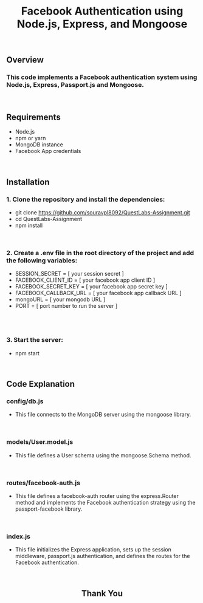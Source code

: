 <h1 align="center"> Facebook Authentication using Node.js, Express, and Mongoose </h1>

<br/>

<h2>Overview</h2>
 
### This code implements a Facebook authentication system using Node.js, Express, Passport.js and Mongoose.

<br/>

<h2>Requirements</h2>

- Node.js
- npm or yarn
- MongoDB instance
- Facebook App credentials

<br/>

## Installation

### 1. Clone the repository and install the dependencies:

- git clone https://github.com/souravpl8092/QuestLabs-Assignment.git
- cd QuestLabs-Assignment
- npm install

<br/>

<h3> 2. Create a .env file in the root directory of the project and add the following variables: </h3>

- SESSION_SECRET = [ your session secret ]
- FACEBOOK_CLIENT_ID = [ your facebook app client ID ]
- FACEBOOK_SECRET_KEY = [ your facebook app secret key ]
- FACEBOOK_CALLBACK_URL = [ your facebook app callback URL ]
- mongoURL = [ your mongodb URL ]
- PORT = [ port number to run the server ]

<br/>
<br/>

<h3> 3. Start the server: </h3>

- npm start

<br/>

## Code Explanation

### config/db.js

- This file connects to the MongoDB server using the mongoose library.

<br/>

### models/User.model.js

- This file defines a User schema using the mongoose.Schema method.

<br/>

### routes/facebook-auth.js

- This file defines a facebook-auth router using the express.Router method and implements the Facebook authentication strategy using the passport-facebook library.

<br/>

### index.js

- This file initializes the Express application, sets up the session middleware, passport.js authentication, and defines the routes for the Facebook authentication.

<br/>

<h2 align="center">Thank You</h2>
